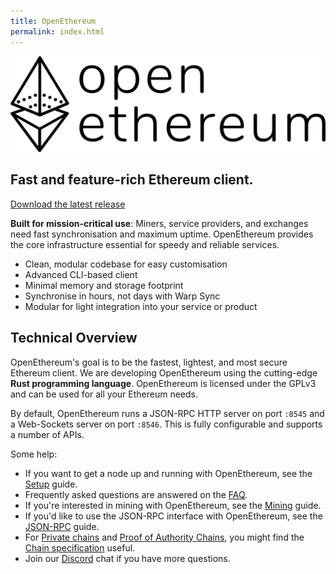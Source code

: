```yaml
---
title: OpenEthereum
permalink: index.html
---
```


![OpenEthereum](images/logo-openethereum.svg)

## Fast and feature-rich Ethereum client.
[Download the latest release](https://github.com/openethereum/openethereum/releases/latest)

**Built for mission-critical use**: Miners, service providers, and exchanges need fast synchronisation and maximum uptime. OpenEthereum provides the core infrastructure essential for speedy and reliable services.

- Clean, modular codebase for easy customisation
- Advanced CLI-based client
- Minimal memory and storage footprint
- Synchronise in hours, not days with Warp Sync
- Modular for light integration into your service or product

## Technical Overview
OpenEthereum's goal is to be the fastest, lightest, and most secure Ethereum client. We are developing OpenEthereum using the cutting-edge **Rust programming language**. OpenEthereum is licensed under the GPLv3 and can be used for all your Ethereum needs.

By default, OpenEthereum runs a JSON-RPC HTTP server on port `:8545` and a Web-Sockets server on port `:8546`. This is fully configurable and supports a number of APIs.

Some help:
- If you want to get a node up and running with OpenEthereum, see the [Setup](Setup) guide.
- Frequently asked questions are answered on the [FAQ](FAQ).
- If you're interested in mining with OpenEthereum, see the [Mining](Mining) guide.
- If you'd like to use the JSON-RPC interface with OpenEthereum, see the [JSON-RPC](JSONRPC) guide.
- For [Private chains](Private-chains) and [Proof of Authority Chains](Proof-of-Authority-Chains), you might find the [Chain specification](Chain-specification) useful.
- Join our [Discord](https://discord.io/openethereum) chat if you have more questions.
